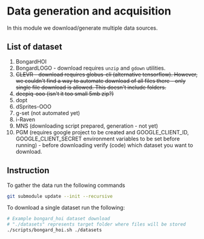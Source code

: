 # Data generation and acquisition


In this module we download/generate multiple data sources.

## List of dataset

1. BongardHOI
2. BongardLOGO - download requires `unzip` and `gdown` utilities.
3. ~~CLEVR - download requires globus-cli (alternative tensorflow). However, we couldn't find a way to automate download of all files there - only single file download is allowed. This doesn't include folders.~~
4. ~~deepiq-ooo (isn't it too small 5mb zip?)~~
5. dopt
6. dSprites-OOO
7. g-set (not automated yet)
8. i-Raven
9. MNS (downloading script prepared, generation - not yet)
10. PGM (requires google project to be created and GOOGLE_CLIENT_ID, GOOGLE_CLIENT_SECRET environment variables to be set before running) - before downloading verify (code) which dataset you want to download.

## Instruction

To gather the data run the following commands

```bash
git submodule update --init --recursive
```

To download a single dataset run the following:

```bash
# Example bongard_hoi dataset download
# "./datasets" represents target folder where files will be stored
./scripts/bongard_hoi.sh ./datasets
```

